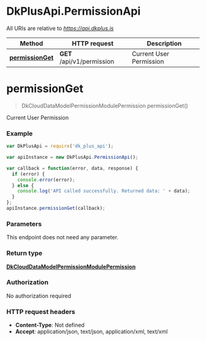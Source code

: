# DkPlusApi.PermissionApi

All URIs are relative to *https://api.dkplus.is*

Method | HTTP request | Description
------------- | ------------- | -------------
[**permissionGet**](PermissionApi.md#permissionGet) | **GET** /api/v1/permission | Current User Permission


<a name="permissionGet"></a>
# **permissionGet**
> DkCloudDataModelPermissionModulePermission permissionGet()

Current User Permission

### Example
```javascript
var DkPlusApi = require('dk_plus_api');

var apiInstance = new DkPlusApi.PermissionApi();

var callback = function(error, data, response) {
  if (error) {
    console.error(error);
  } else {
    console.log('API called successfully. Returned data: ' + data);
  }
};
apiInstance.permissionGet(callback);
```

### Parameters
This endpoint does not need any parameter.

### Return type

[**DkCloudDataModelPermissionModulePermission**](DkCloudDataModelPermissionModulePermission.md)

### Authorization

No authorization required

### HTTP request headers

 - **Content-Type**: Not defined
 - **Accept**: application/json, text/json, application/xml, text/xml

